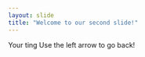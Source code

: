 ```yaml
---
layout: slide
title: "Welcome to our second slide!"
---
```

Your ting
Use the left arrow to go back!
